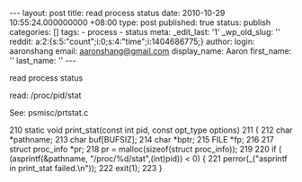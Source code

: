 --- layout: post title: read process status date: 2010-10-29 10:55:24.000000000 +08:00 type: post published: true status: publish categories: \[\] tags: - process - status meta: \_edit\_last: '1' \_wp\_old\_slug: '' reddit: a:2:{s:5:"count";i:0;s:4:"time";i:1404686775;} author: login: aaronshang email: aaronshang@gmail.com display\_name: Aaron first\_name: '' last\_name: '' ---

read process status

read:
/proc/pid/stat

See:
psmisc/prtstat.c

210 static void print\_stat(const int pid, const opt\_type options)
211 {
212 char \*pathname;
213 char buf\[BUFSIZ\];
214 char \*bptr;
215 FILE \*fp;
216
217 struct proc\_info \*pr;
218 pr = malloc(sizeof(struct proc\_info));
219
220 if ( (asprintf(&pathname, "/proc/%d/stat",(int)pid)) &lt; 0) {
221 perror(\_("asprintf in print\_stat failed.\\n"));
222 exit(1);
223 }
